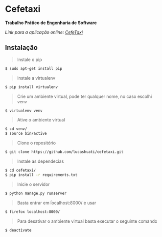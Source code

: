 # Cefetaxi
**Trabalho Prático de Engenharia de Software**

*Link para a aplicação online: [CefeTaxi](https://goo.gl/oYl8SQ)*

## Instalação 
> Instale o pip
```sh
$ sudo apt-get install pip
```

> Instale a virtualenv
```sh
$ pip install virtualenv
```

> Crie um ambiente virtual, pode ter qualquer nome, no caso escolhi venv
```sh
$ virtualenv venv
```

> Ative o ambiente virtual
```sh
$ cd venv/
$ source bin/active
```

> Clone o repositório
```sh
$ git clone https://github.com/lucashuati/cefetaxi.git
```
> Instale as dependecias
```sh
$ cd cefetaxi/
$ pip install -r requirements.txt
```

> Inicie o servidor
```sh
$ python manage.py runserver
```

> Basta entrar em ĺocalhost:8000/ e usar
```sh
$ firefox localhost:8000/
```

> Para desativar o ambiente virtual basta executar o seguinte comando
```sh
$ deactivate
```
